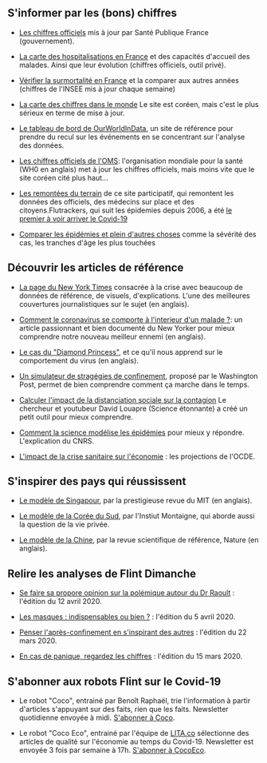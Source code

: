## S'informer par les (bons) chiffres

* [Les chiffres officiels](https://www.santepubliquefrance.fr/maladies-et-traumatismes/maladies-et-infections-respiratoires/infection-a-coronavirus/articles/infection-au-nouveau-coronavirus-sars-cov-2-covid-19-france-et-monde) mis à jour par Santé Publique France (gouvernement).

* [La carte des hospitalisations en France](https://mapthenews.maps.arcgis.com/apps/opsdashboard/index.html#/5e09dff7cb434fb194e22261689e2887) et des capacités d'accueil des malades. Ainsi que leur évolution (chiffres officiels, outil privé).

* [Vérifier la surmortalité en France](https://www.insee.fr/fr/information/4470857#tableau-figure2_radio1) et la comparer aux autres années (chiffres de l'INSEE mis à jour chaque semaine)

* [La carte des chiffres dans le monde](https://coronaboard.kr/en/) Le site est coréen, mais c'est le plus sérieux en terme de mise à jour. 

* [Le tableau de bord de OurWorldInData](https://ourworldindata.org/coronavirus), un site de référence pour prendre du recul sur les événements en se concentrant sur l'analyse des données.

* [Les chiffres officiels de l'OMS](https://who.sprinklr.com/): l'organisation mondiale pour la santé (WH0 en anglais) met à jour les chiffres officiels, mais moins vite que le site coréen cité plus haut...

* [Les remontées du terrain](https://flutrackers.com/) de ce site participatif, qui remontent les données des officiels, des médecins sur place et des citoyens.Flutrackers, qui suit les épidemies depuis 2006, a été [le premier à voir arriver le Covid-19](https://www.washingtonpost.com/lifestyle/media/the-first-reporter-in-the-western-world-to-spot-the-coronavirus-crisis-was-a-blogger-in-florida/2020/03/13/244f39e6-6476-11ea-acca-80c22bbee96f_story.html)

* [Comparer les épidémies et plein d'autres choses](https://informationisbeautiful.net/visualizations/covid-19-coronavirus-infographic-datapack/) comme la sévérité des cas, les tranches d'âge les plus touchées


## Découvrir les articles de référence

* [La page du New York Times](https://www.nytimes.com/news-event/coronavirus) consacrée à la crise avec beaucoup de données de référence, de visuels, d'explications. L'une des meilleures couvertures journalistiques sur le sujet (en anglais).

* [Comment le coronavirus se comporte à l'interieur d'un malade ?](https://www.newyorker.com/magazine/2020/04/06/how-does-the-coronavirus-behave-inside-a-patient): un article passionnant et bien documenté du New Yorker pour mieux comprendre notre nouveau meilleur ennemi (en anglais).

* [Le cas du "Diamond Princess"](https://www.nature.com/articles/d41586-020-00885-w), et ce qu'il nous apprend sur le comportement du virus (en anglais).

* [Un simulateur de stragégies de confinement](https://www.washingtonpost.com/graphics/2020/world/corona-simulator/), proposé par le Washington Post, permet de bien comprendre comment ça marche dans le temps.

* [Calculer l'impact de la distanciation sociale sur la contagion](https://sciencetonnante.wordpress.com/2020/03/12/epidemie-nuage-radioactif-et-distanciation-sociale/) Le chercheur et youtubeur David Louapre (Science étonnante) a créé un petit outil pour mieux comprendre.

* [Comment la science modélise les épidémies](https://lejournal.cnrs.fr/articles/covid-19-comment-sont-concus-les-modeles-des-epidemies) pour mieux y répondre. L'explication du CNRS.

* [L'impact de la crise sanitaire sur l'économie](http://www.oecd.org/coronavirus/fr/) : les projections de l'OCDE.


## S'inspirer des pays qui réussissent

* [Le modèle de Singapour](https://www.technologyreview.com/s/615353/singapore-is-the-model-for-how-to-handle-the-coronavirus/), par la prestigieuse revue du MIT (en anglais).

* [Le modèle de la Corée du Sud](https://www.institutmontaigne.org/blog/coronavirus-lasie-orientale-face-la-pandemie-coree-du-sud-depistages-investigations-ciblees-et-la), par l'Instiut Montaigne, qui aborde aussi la question de la vie privée.

* [Le modèle de la Chine](https://www.nature.com/articles/d41586-020-00741-x), par la revue scientifique de référence, Nature (en anglais).

## Relire les analyses de Flint Dimanche

* [Se faire sa propore opinion sur la polémique autour du Dr Raoult](https://news.flint.media/2020/04/12/toi-aussi-comprends-le-professeur-raoult-version-avec-sous-titres/) : l'édition du 12 avril 2020.

* [Les masques : indispensables ou bien ?](https://news.flint.media/2020/04/05/les-masques-ne-servent-a-rien-enfin-si-mais-comment-dire-flint-dimanche-26/) : l'édition du 5 avril 2020.

* [Penser l'après-confinement en s'inspirant des autres](https://news.flint.media/2020/03/22/covid-19-un-nouvel-espoir/) : l'édition du 22 mars 2020.

* [En cas de panique, regardez les chiffres](https://news.flint.media/2020/03/15/coronavirus-en-cas-de-panique-consultez-un-robot-flint-dimanche-23/) : l'édition du 15 mars 2020.

## S'abonner aux robots Flint sur le Covid-19

* Le robot "Coco", entrainé par Benoît Raphaël, trie l'information à partir d'articles s'appuyant sur des faits, rien que les faits. Newsletter quotidienne envoyée à midi. [S'abonner à Coco](https://bit.ly/flintcoco).

*  Le robot "Coco Eco", entrainé par l'équipe de [LITA.co](http://bit.ly/FLINTxLITA) sélectionne des articles de qualité sur l'économie au temps du Covid-19. Newsletter est envoyée 3 fois par semaine à 17h. [S'abonner à CocoEco](https://bit.ly/flintcocoeco).


